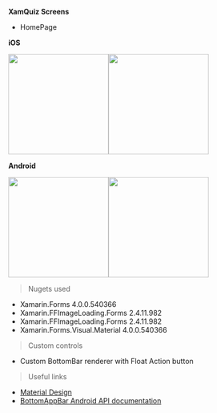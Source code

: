 **XamQuiz Screens**

- HomePage

**iOS**

<img src="https://i.imgur.com/dXDg9xF.png" width="200"><img src="https://i.imgur.com/ZmVX5oS.png" width="200"> 


**Android**

<img src="https://i.imgur.com/YiikVLP.png" width="200"><img src="https://i.imgur.com/M8Sa4eN.png" width="200">



> Nugets used

- Xamarin.Forms 4.0.0.540366
- Xamarin.FFImageLoading.Forms 2.4.11.982
- Xamarin.FFImageLoading.Forms 2.4.11.982
- Xamarin.Forms.Visual.Material 4.0.0.540366

> Custom controls

- Custom BottomBar renderer with Float Action button

> Useful links

- <a href="https://material.io/design/components/app-bars-bottom.html">Material Design</a>
- <a href="https://developer.android.com/reference/com/google/android/material/bottomappbar/BottomAppBar">BottomAppBar Android API documentation</a>
